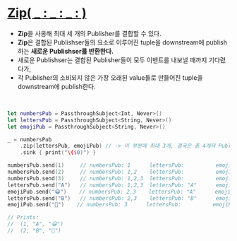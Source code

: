 # <a href="https://developer.apple.com/documentation/combine/publisher/zip(_:_:)-8d7k7">Zip( _ : _ : _ : )</a>
- **Zip**을 사옹해 최대 세 개의 Publisher를 결합할 수 있다.
- **Zip**은 결합된 Publishser들의 요소로 이루어진 tuple을 downstream에 publish하는 **새로운 Publishser를 반환한다.**
- 새로운 Publishser는 결합된 Publisher들이 모두 이벤트를 내보낼 때까지 기다렸다가, 
- 각 Publisher의 소비되지 않은 가장 오래된 value들로 만들어진 tuple을 downstream에 publish한다.

<br>

```swift
let numbersPub = PassthroughSubject<Int, Never>()
let lettersPub = PassthroughSubject<String, Never>()
let emojiPub = PassthroughSubject<String, Never>()

_ = numbersPub
    .zip(lettersPub, emojiPub) // -> 이 부분에 최대 3개, 결국은 총 4개의 Publisher가 결합되는 느낌?
    .sink { print("\($0)") }

numbersPub.send(1)     // numbersPub: 1      lettersPub:          emojiPub:        zip output: <none>
numbersPub.send(2)     // numbersPub: 1,2    lettersPub:          emojiPub:        zip output: <none>
numbersPub.send(3)     // numbersPub: 1,2,3  lettersPub:          emojiPub:        zip output: <none>
lettersPub.send("A")   // numbersPub: 1,2,3  lettersPub: "A"      emojiPub:        zip output: <none>
emojiPub.send("😀")    // numbersPub: 2,3    lettersPub: "A"      emojiPub: "😀"   zip output: (1, "A", "😀")
lettersPub.send("B")   // numbersPub: 2,3    lettersPub: "B"      emojiPub:        zip output: <none>
emojiPub.send("🥰")    // numbersPub: 3      lettersPub:          emojiPub:        zip output: (2, "B", "🥰")

// Prints:
//  (1, "A", "😀")
//  (2, "B", "🥰")
```
